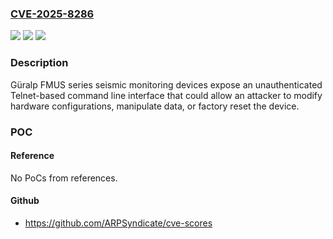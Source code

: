### [CVE-2025-8286](https://cve.mitre.org/cgi-bin/cvename.cgi?name=CVE-2025-8286)
![](https://img.shields.io/static/v1?label=Product&message=G%C3%BCralp%20FMUS%20Series%20Seismic%20Monitoring%20Devices&color=blue)
![](https://img.shields.io/static/v1?label=Version&message=All%20versions%20&color=brightgreen)
![](https://img.shields.io/static/v1?label=Vulnerability&message=CWE-306&color=brightgreen)

### Description

Güralp FMUS series seismic monitoring devices expose an unauthenticated Telnet-based command line interface that could allow an attacker to modify hardware configurations, manipulate data, or factory reset the device.

### POC

#### Reference
No PoCs from references.

#### Github
- https://github.com/ARPSyndicate/cve-scores

